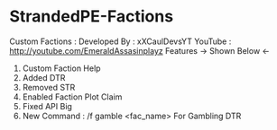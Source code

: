 # StrandedPE-Factions
Custom Factions :
Developed By : xXCaulDevsYT
YouTube : http://youtube.com/EmeraldAssasinplayz
Features -> Shown Below <-
1. Custom Faction Help 
2. Added DTR 
3. Removed STR
4. Enabled Faction Plot Claim
5. Fixed API Big
6. New Command : /f gamble <fac_name> <DTR> For Gambling DTR

